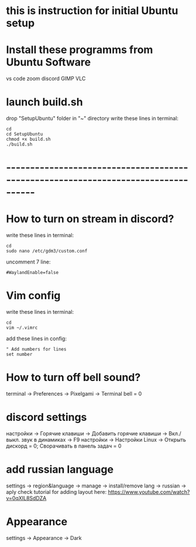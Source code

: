 # this is instruction for initial Ubuntu setup

# Install these programms from Ubuntu Software
  vs code
  zoom
  discord
  GIMP
  VLC

# launch build.sh
  drop "SetupUbuntu" folder in "~" directory
  write these lines in terminal:
```
cd
cd SetupUbuntu
chmod +x build.sh
./build.sh
```

# ----------------------------------------------------------------------------------


# How to turn on stream in discord?
  write these lines in terminal:
```
cd
sudo nano /etc/gdm3/custom.conf
```
  uncomment 7 line:
```
#WaylandEnable=false
```


# Vim config
  write these lines in terminal:
```
cd
vim ~/.vimrc
```
  add these lines in config:
```
" Add numbers for lines
set number
```


# How to turn off bell sound?
  terminal -> Preferences -> Pixelgami -> Terminal bell = 0


# discord settings
  настройки -> Горячие клавиши -> Добавить горячие клавиши -> Вкл./выкл. звук в динамиках -> F9
  настройки -> Настройки Linux -> Открыть дискорд = 0; Сворачивать в панель задач = 0


# add russian language
  settings -> region&language -> manage -> install/remove lang -> russian -> aply
  check tutorial for adding layout here: https://www.youtube.com/watch?v=0qXIL8SdDZA


# Appearance
  settings -> Appearance -> Dark
